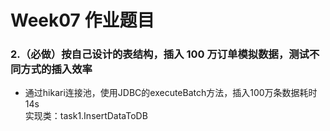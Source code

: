 # Week07 作业题目

### 2.（必做）按自己设计的表结构，插入 100 万订单模拟数据，测试不同方式的插入效率  
- 通过hikari连接池，使用JDBC的executeBatch方法，插入100万条数据耗时14s  
  实现类：task1.InsertDataToDB
